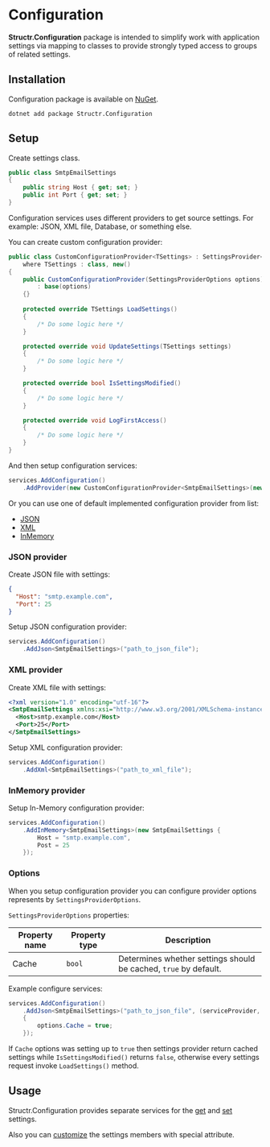 # Configuration

**Structr.Configuration** package is intended to simplify work with application settings via mapping to classes to provide strongly typed access to groups of related settings. 

## Installation

Configuration package is available on [NuGet](https://www.nuget.org/packages/Structr.Configuration/).

```
dotnet add package Structr.Configuration
```

## Setup

Create settings class.

```csharp
public class SmtpEmailSettings
{
    public string Host { get; set; }
    public int Port { get; set; }
}
```

Configuration services uses different providers to get source settings. For example: JSON, XML file, Database, or something else.

You can create custom configuration provider:

```csharp
public class CustomConfigurationProvider<TSettings> : SettingsProvider<TSettings>
    where TSettings : class, new()
{
    public CustomConfigurationProvider(SettingsProviderOptions options) 
        : base(options) 
    {}
    
    protected override TSettings LoadSettings()
    {
        /* Do some logic here */
    }

    protected override void UpdateSettings(TSettings settings)
    {
        /* Do some logic here */
    }

    protected override bool IsSettingsModified()
    {
        /* Do some logic here */
    }

    protected override void LogFirstAccess()
    { 
        /* Do some logic here */
    }
}
```

And then setup configuration services:

```csharp
services.AddConfiguration()
    .AddProvider(new CustomConfigurationProvider<SmtpEmailSettings>(new SettingsProviderOptions()));
```

Or you can use one of default implemented configuration provider from list:

* [JSON](#json-provider)
* [XML](#xml-provider)
* [InMemory](#inmemory-provider)

### JSON provider

Create JSON file with settings:

```json
{
  "Host": "smtp.example.com",
  "Port": 25
}
```

Setup JSON configuration provider:

```csharp
services.AddConfiguration()
    .AddJson<SmtpEmailSettings>("path_to_json_file");
```

### XML provider

Create XML file with settings: 

```xml
<?xml version="1.0" encoding="utf-16"?>
<SmtpEmailSettings xmlns:xsi="http://www.w3.org/2001/XMLSchema-instance" xmlns:xsd="http://www.w3.org/2001/XMLSchema">
  <Host>smtp.example.com</Host>
  <Port>25</Port>
</SmtpEmailSettings>
```

Setup XML configuration provider:

```csharp
services.AddConfiguration()
    .AddXml<SmtpEmailSettings>("path_to_xml_file");
```

### InMemory provider

Setup In-Memory configuration provider:

```csharp
services.AddConfiguration()
    .AddInMemory<SmtpEmailSettings>(new SmtpEmailSettings {
        Host = "smtp.example.com",
        Post = 25
    });
```

### Options

When you setup configuration provider you can configure provider options represents by `SettingsProviderOptions`.

`SettingsProviderOptions` properties:

| Property name | Property type | Description |
| --- | --- | --- |
| Cache | `bool` | Determines whether settings should be cached, `true` by default. |

Example configure services:

```csharp
services.AddConfiguration()
    .AddJson<SmtpEmailSettings>("path_to_json_file", (serviceProvider, options) =>
    {
        options.Cache = true;
    });
```

If `Cache` options was setting up to `true` then settings provider return cached settings while `IsSettingsModified()` returns `false`, otherwise every settings request invoke `LoadSettings()` method. 

## Usage

Structr.Configuration provides separate services for the [get](Get-settings.md) and [set](Set-settings.md) settings.

Also you can [customize](Customization.md) the settings members with special attribute.